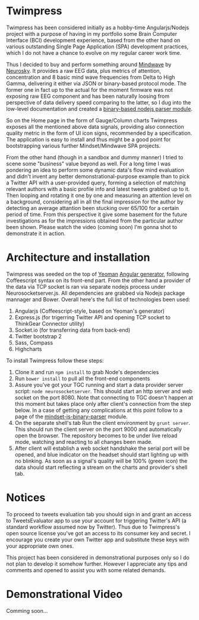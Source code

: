 Twimpress
=========

Twimpress has been considered initially as a hobby-time Angularjs/Nodejs project with a purpose of having in my portfolio some Brain Computer Interface (BCI) development experience, based from the other hand on various outstanding Single Page Application (SPA) development practices, which I do not have a chance to evolve on my regular career work time.

Thus I decided to buy and perform something around <a href="http://store.neurosky.com/products/brainwave-starter-kit" target="_blank">Mindwave</a> by <a href="http://neurosky.com/" target="_blank">Neurosky</a>. It provides a raw EEG data, plus metrics of attention, concentration and 8 basic mind wave frequencies from Delta to High Gamma, delivering it either via JSON or binary-based protocol mode. The former one in fact up to the actual for the moment firmware was not exposing raw EEG component and has been naturally loosing from perspective of data delivery speed comparing to the latter, so I dug into the low-level documentation and created a <a href="https://github.com/dkulichkin/mindset-js-binary-parser" target="_blank">binary-based nodejs parser module</a>.

So on the Home page in the form of Gauge/Column charts Twimpress exposes all the mentioned above data signals, providing also connection quality metric in the form of UI icon signs, recommended by a specification. The application is easy to install and thus might be a good point for bootstrapping various further Mindset/Mindwave SPA projects.

From the other hand (though in a sandbox and dummy manner) I tried to scene some "business" value beyond as well. For a long time I was pondering an idea to perform some dynamic data's flow mind evaluation and didn't invent any better demonstrational-purpose example than to pick a Twitter API with a user-provided query, forming a selection of matching relevant authors with a basic profile info and latest tweets grabbed up to it. Then looping and rotating it one by one and measuring an attention level on a background, considering all in all the final impression for the author by detecting an average attantion been stucking over 65/100 for a certain period of time. From this perspective it give some basement for the future investigations as for the impressions obtained from the particular author been shown. Please watch the video (coming soon) I'm gonna shot to demonstrate it in action.


Architecture and installation
=========

Twimpress was seeded on the top of <a href="http://yeoman.io/" target="_blank">Yeoman</a> <a href="https://github.com/yeoman/generator-angular" target="_blank">Angular generator</a>, following Coffeescript syntax on its front-end part. From the other hand a provider of the data via TCP socket is ran via separate nodejs process under Neurosocketserver.js. All dependencies are grabbed via Nodejs package mannager and Bower. Overall here's the full list of technologies been used:

  1. Angularjs (Coffeescript-style, based on Yeoman's generator)
  2. Express.js (for trigerring Twitter API and opening TCP socket to ThinkGear Connector utility)
  3. Socket.io (for transferring data from back-end)
  4. Twitter bootstrap 2
  5. Sass, Compass
  6. Highcharts

To install Twimpress follow these steps:

  1. Clone it and run <code>npm install</code> to grab Node's dependencies
  2. Run <code>bower install</code> to pull all the front-end components
  3. Assure you've got your TGC running and start a data provider server script: <code>node neurosocketserver</code>. This should start an http server and web socket on the port 8080. Note that connecting to TGC doesn't happen at this moment but takes place only after client's connection from the step below. In a case of getting any complications at this point follow to a page of the <a href="https://github.com/dkulichkin/mindset-js-binary-parser" target="_blank">mindset-js-binary-parser</a> module.
  4. On the separate shell's tab Run the client environment by <code>grunt server</code>. This should run the client server on the port 9000 and automatically open the browser. The repository becomes to be under live reload mode, watching and reacting to all changes been made.
  5. After client will establish a web socket handshake the serial port will be opened, and blue indicator on the headset should start lighting up with no blinking. As soon as a signal's quality will be 100% (green icon) the data should start reflecting a stream on the charts and provider's shell tab.


Notices
=========

To proceed to tweets evaluation tab you should sign in and grant an access to TweetsEvaluator app to use your account for triggering Twitter's API (a standard workflow assumed now by Twitter). Thus due to Twimpress's open source license you've got an access to its consumer key and secret. I encourage you create your own Twitter app and substitute these keys with your appropriate own ones.

This project has been considered in demonstrational purposes only so I do not plan to develop it somehow further. However I appreciate any tips and comments and opened to assist you with some related demands.


Demonstrational Video
=========

Comming soon...
